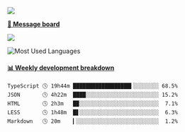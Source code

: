 [![](https://count.getloli.com/get/@SmaIIstars.github.readme)](https://count.getloli.com/)


[**💬 Message board**](https://chat.getloli.com/room/@SmaIIstars.github)

[![](https://chat.getloli.com/room/@SmaIIstars.github/svg?width=600&height=100&limit=20&theme=light&fontSize=14)](https://chat.getloli.com/room/@SmaIIstars.github)


![Most Used Languages](https://github-readme-stats.vercel.app/api/top-langs/?username=SmaIIstars&theme=dark&layout=compact)

<!-- waka-box start -->
#### <a href="https://gist.github.com/e31f5e1b7a15ee54e2fc8fca68aa5e2b" target="_blank">📊 Weekly development breakdown</a>
```text
TypeScript 🕓 19h44m ██████████████████▍░░░░░░░░ 68.5%
JSON       🕓 4h22m  ████░░░░░░░░░░░░░░░░░░░░░░░ 15.2%
HTML       🕓 2h3m   █▉░░░░░░░░░░░░░░░░░░░░░░░░░  7.1%
LESS       🕓 1h48m  █▋░░░░░░░░░░░░░░░░░░░░░░░░░  6.3%
Markdown   🕓 20m    ▎░░░░░░░░░░░░░░░░░░░░░░░░░░  1.2%
```
<!-- Powered by https://github.com/YouEclipse/waka-box-go . -->
<!-- waka-box end -->
